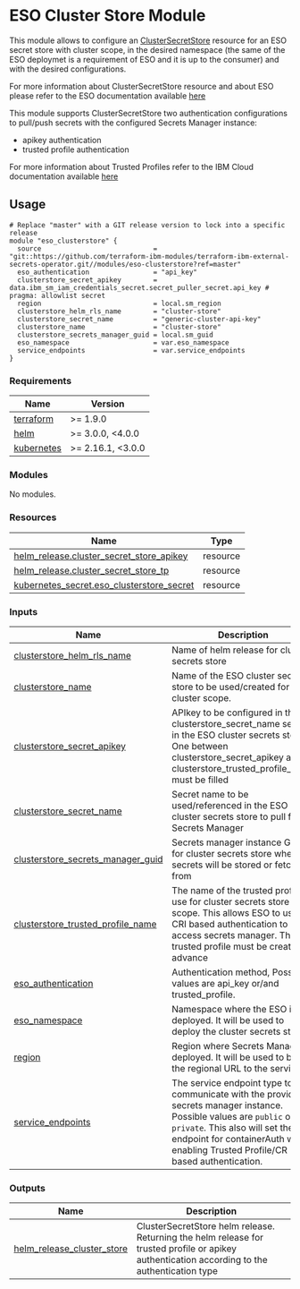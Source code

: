 # ESO Cluster Store Module

This module allows to configure an [ClusterSecretStore](https://external-secrets.io/latest/api/clustersecretstore/) resource for an ESO secret store with cluster scope, in the desired namespace (the same of the ESO deploymet is a requirement of ESO and it is up to the consumer) and with the desired configurations.

For more information about ClusterSecretStore resource and about ESO please refer to the ESO documentation available [here](https://external-secrets.io/v0.8.3/guides/introduction/)

This module supports ClusterSecretStore two authentication configurations to pull/push secrets with the configured Secrets Manager instance:
- apikey authentication
- trusted profile authentication

For more information about Trusted Profiles refer to the IBM Cloud documentation available [here](https://cloud.ibm.com/docs/account?topic=account-create-trusted-profile&interface=ui)

## Usage

```hcl
# Replace "master" with a GIT release version to lock into a specific release
module "eso_clusterstore" {
  source                            = "git::https://github.com/terraform-ibm-modules/terraform-ibm-external-secrets-operator.git//modules/eso-clusterstore?ref=master"
  eso_authentication                = "api_key"
  clusterstore_secret_apikey        = data.ibm_sm_iam_credentials_secret.secret_puller_secret.api_key # pragma: allowlist secret
  region                            = local.sm_region
  clusterstore_helm_rls_name        = "cluster-store"
  clusterstore_secret_name          = "generic-cluster-api-key"
  clusterstore_name                 = "cluster-store"
  clusterstore_secrets_manager_guid = local.sm_guid
  eso_namespace                     = var.eso_namespace
  service_endpoints                 = var.service_endpoints
}
```

<!-- BEGINNING OF PRE-COMMIT-TERRAFORM DOCS HOOK -->
### Requirements

| Name | Version |
|------|---------|
| <a name="requirement_terraform"></a> [terraform](#requirement\_terraform) | >= 1.9.0 |
| <a name="requirement_helm"></a> [helm](#requirement\_helm) | >= 3.0.0, <4.0.0 |
| <a name="requirement_kubernetes"></a> [kubernetes](#requirement\_kubernetes) | >= 2.16.1, <3.0.0 |

### Modules

No modules.

### Resources

| Name | Type |
|------|------|
| [helm_release.cluster_secret_store_apikey](https://registry.terraform.io/providers/hashicorp/helm/latest/docs/resources/release) | resource |
| [helm_release.cluster_secret_store_tp](https://registry.terraform.io/providers/hashicorp/helm/latest/docs/resources/release) | resource |
| [kubernetes_secret.eso_clusterstore_secret](https://registry.terraform.io/providers/hashicorp/kubernetes/latest/docs/resources/secret) | resource |

### Inputs

| Name | Description | Type | Default | Required |
|------|-------------|------|---------|:--------:|
| <a name="input_clusterstore_helm_rls_name"></a> [clusterstore\_helm\_rls\_name](#input\_clusterstore\_helm\_rls\_name) | Name of helm release for cluster secrets store | `string` | `"cluster-secret-store"` | no |
| <a name="input_clusterstore_name"></a> [clusterstore\_name](#input\_clusterstore\_name) | Name of the ESO cluster secrets store to be used/created for cluster scope. | `string` | `"clustersecret-store"` | no |
| <a name="input_clusterstore_secret_apikey"></a> [clusterstore\_secret\_apikey](#input\_clusterstore\_secret\_apikey) | APIkey to be configured in the clusterstore\_secret\_name secret in the ESO cluster secrets store. One between clusterstore\_secret\_apikey and clusterstore\_trusted\_profile\_name must be filled | `string` | `null` | no |
| <a name="input_clusterstore_secret_name"></a> [clusterstore\_secret\_name](#input\_clusterstore\_secret\_name) | Secret name to be used/referenced in the ESO cluster secrets store to pull from Secrets Manager | `string` | `"ibm-secret"` | no |
| <a name="input_clusterstore_secrets_manager_guid"></a> [clusterstore\_secrets\_manager\_guid](#input\_clusterstore\_secrets\_manager\_guid) | Secrets manager instance GUID for cluster secrets store where secrets will be stored or fetched from | `string` | n/a | yes |
| <a name="input_clusterstore_trusted_profile_name"></a> [clusterstore\_trusted\_profile\_name](#input\_clusterstore\_trusted\_profile\_name) | The name of the trusted profile to use for cluster secrets store scope. This allows ESO to use CRI based authentication to access secrets manager. The trusted profile must be created in advance | `string` | `null` | no |
| <a name="input_eso_authentication"></a> [eso\_authentication](#input\_eso\_authentication) | Authentication method, Possible values are api\_key or/and trusted\_profile. | `string` | `"trusted_profile"` | no |
| <a name="input_eso_namespace"></a> [eso\_namespace](#input\_eso\_namespace) | Namespace where the ESO is deployed. It will be used to deploy the cluster secrets store | `string` | n/a | yes |
| <a name="input_region"></a> [region](#input\_region) | Region where Secrets Manager is deployed. It will be used to build the regional URL to the service | `string` | n/a | yes |
| <a name="input_service_endpoints"></a> [service\_endpoints](#input\_service\_endpoints) | The service endpoint type to communicate with the provided secrets manager instance. Possible values are `public` or `private`. This also will set the iam endpoint for containerAuth when enabling Trusted Profile/CR based authentication. | `string` | `"public"` | no |

### Outputs

| Name | Description |
|------|-------------|
| <a name="output_helm_release_cluster_store"></a> [helm\_release\_cluster\_store](#output\_helm\_release\_cluster\_store) | ClusterSecretStore helm release. Returning the helm release for trusted profile or apikey authentication according to the authentication type |
<!-- END OF PRE-COMMIT-TERRAFORM DOCS HOOK -->
